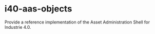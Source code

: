 # i40-aas-objects
Provide a reference implementation of the Asset Administration Shell for Industrie 4.0.
